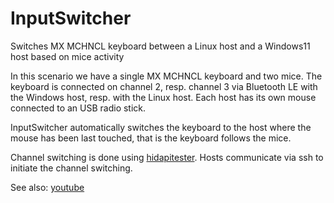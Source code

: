 # InputSwitcher
Switches MX MCHNCL keyboard between a Linux host and a Windows11 host based on mice activity

In this scenario we have a single MX MCHNCL keyboard and two mice. The keyboard is connected on channel 2, resp. channel 3 via Bluetooth LE with the Windows host, resp. with the Linux host.
Each host has its own mouse connected to an USB radio stick.

InputSwitcher automatically switches the keyboard to the host where the mouse has been last touched, that is the keyboard follows the mice.

Channel switching is done using [hidapitester](https://github.com/todbot/hidapitester). Hosts communicate via ssh to initiate the channel switching.

See also: [youtube](https://www.youtube.com/shorts/89gC9yr_D7g)

